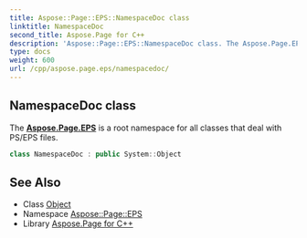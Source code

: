 ```yaml
---
title: Aspose::Page::EPS::NamespaceDoc class
linktitle: NamespaceDoc
second_title: Aspose.Page for C++
description: 'Aspose::Page::EPS::NamespaceDoc class. The Aspose.Page.EPS is a root namespace for all classes that deal with PS/EPS files in C++.'
type: docs
weight: 600
url: /cpp/aspose.page.eps/namespacedoc/
---
```

## NamespaceDoc class


The **[Aspose.Page.EPS](../)** is a root namespace for all classes that deal with PS/EPS files.

```cpp
class NamespaceDoc : public System::Object
```

## See Also

* Class [Object](../../system/object/)
* Namespace [Aspose::Page::EPS](../)
* Library [Aspose.Page for C++](../../)
